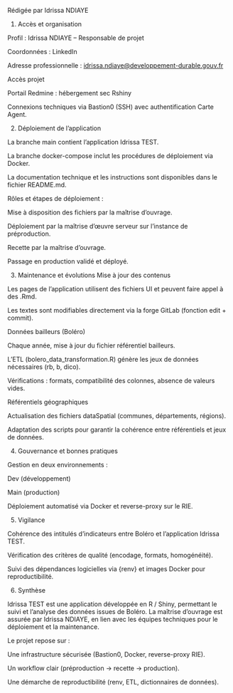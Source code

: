Rédigée par Idrissa NDIAYE

1. Accès et organisation

Profil : Idrissa NDIAYE – Responsable de projet

Coordonnées : LinkedIn

Adresse professionnelle : idrissa.ndiaye@developpement-durable.gouv.fr

Accès projet

Portail Redmine : hébergement sec Rshiny

Connexions techniques via Bastion0 (SSH) avec authentification Carte Agent.

2. Déploiement de l’application

La branche main contient l’application Idrissa TEST.

La branche docker-compose inclut les procédures de déploiement via Docker.

La documentation technique et les instructions sont disponibles dans le fichier README.md.

Rôles et étapes de déploiement :

Mise à disposition des fichiers par la maîtrise d’ouvrage.

Déploiement par la maîtrise d’œuvre serveur sur l’instance de préproduction.

Recette par la maîtrise d’ouvrage.

Passage en production validé et déployé.

3. Maintenance et évolutions
Mise à jour des contenus

Les pages de l’application utilisent des fichiers UI et peuvent faire appel à des .Rmd.

Les textes sont modifiables directement via la forge GitLab (fonction edit + commit).

Données bailleurs (Boléro)

Chaque année, mise à jour du fichier référentiel bailleurs.

L’ETL (bolero_data_transformation.R) génère les jeux de données nécessaires (rb, b, dico).

Vérifications : formats, compatibilité des colonnes, absence de valeurs vides.

Référentiels géographiques

Actualisation des fichiers dataSpatial (communes, départements, régions).

Adaptation des scripts pour garantir la cohérence entre référentiels et jeux de données.

4. Gouvernance et bonnes pratiques

Gestion en deux environnements :

Dev (développement)

Main (production)

Déploiement automatisé via Docker et reverse-proxy sur le RIE.

5. Vigilance

Cohérence des intitulés d’indicateurs entre Boléro et l’application Idrissa TEST.

Vérification des critères de qualité (encodage, formats, homogénéité).

Suivi des dépendances logicielles via {renv} et images Docker pour reproductibilité.

6. Synthèse

Idrissa TEST est une application développée en R / Shiny, permettant le suivi et l’analyse des données issues de Boléro.
La maîtrise d’ouvrage est assurée par Idrissa NDIAYE, en lien avec les équipes techniques pour le déploiement et la maintenance.

Le projet repose sur :

Une infrastructure sécurisée (Bastion0, Docker, reverse-proxy RIE).

Un workflow clair (préproduction → recette → production).

Une démarche de reproductibilité (renv, ETL, dictionnaires de données).
